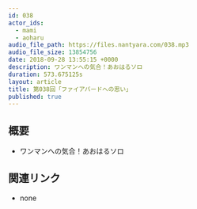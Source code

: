 ```yaml
---
id: 038
actor_ids:
  - mami
  - aoharu
audio_file_path: https://files.nantyara.com/038.mp3
audio_file_size: 13854756
date: 2018-09-28 13:55:15 +0000
description: ワンマンへの気合！あおはるソロ
duration: 573.675125s
layout: article
title: 第038回「ファイアバードへの思い」
published: true
---
```

## 概要

* ワンマンへの気合！あおはるソロ

## 関連リンク

* none

